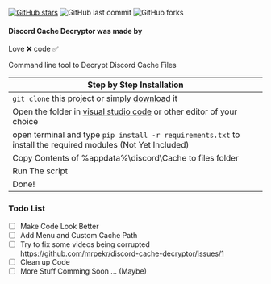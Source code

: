 [![GitHub stars](https://img.shields.io/github/stars/mrpekr/discord-cache-decryptor?color=lime)](https://github.com/mrpekr/discord-cache-decryptor/stargazers) ![GitHub last commit](https://img.shields.io/github/last-commit/mrpekr/discord-cache-decryptor) ![GitHub forks](https://img.shields.io/github/forks/mrpekr/discord-cache-decryptor?color=lime)

#### Discord Cache Decryptor was made by
Love ❌
code ✅

Command line tool to Decrypt Discord Cache Files 

|    Step by Step Installation 		|
| ------------------------------------ 	|
| `git clone` this project or simply [download](https://github.com/mrpekr/discord-cache-decryptor/archive/refs/heads/main.zip) it	|
| Open the folder in [visual studio code](https://code.visualstudio.com/Download#) or other editor of your choice							|
| open terminal and type `pip install -r requirements.txt` to install the required modules (Not Yet Included) 		|
| Copy Contents of %appdata%\discord\Cache to files folder 				|
| Run The script |
| Done! 				|

### Todo List
- [ ] Make Code Look Better
- [ ] Add Menu and Custom Cache Path
- [ ] Try to fix some videos being corrupted https://github.com/mrpekr/discord-cache-decryptor/issues/1
- [ ] Clean up Code
- [ ] More Stuff Comming Soon ... (Maybe)
